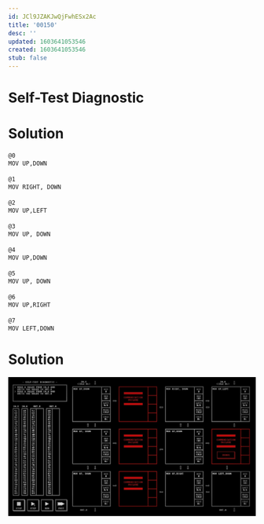 ```yaml
---
id: JCl9JZAKJwQjFwhESx2Ac
title: '00150'
desc: ''
updated: 1603641053546
created: 1603641053546
stub: false
---
```



# Self-Test Diagnostic

# Solution

```
@0
MOV UP,DOWN

@1
MOV RIGHT, DOWN

@2
MOV UP,LEFT

@3
MOV UP, DOWN

@4
MOV UP,DOWN

@5
MOV UP, DOWN

@6
MOV UP,RIGHT

@7
MOV LEFT,DOWN
```

# Solution

![](/assets/images/2020-10-25-21-45-52.png)
